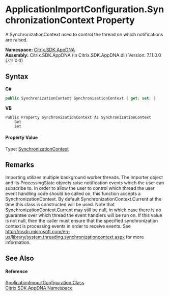 # ApplicationImportConfiguration.SynchronizationContext Property 
 

A SynchronizationContext used to control the thread on which notifications are raised.

**Namespace:**&nbsp;[Citrix.SDK.AppDNA](index.md)<br />**Assembly:**&nbsp;Citrix.SDK.AppDNA (in Citrix.SDK.AppDNA.dll) Version: 7.11.0.0 (7.11.0.0)

## Syntax

**C#**
```csharp
public SynchronizationContext SynchronizationContext { get; set; }
```

**VB**
```vbnet
Public Property SynchronizationContext As SynchronizationContext
	Get
	Set
```


#### Property Value
Type: <a href="http://msdn2.microsoft.com/en-us/library/wx31754f" target="_blank">SynchronizationContext</a>

## Remarks
Importing utilizes multiple background worker threads. The Importer object and its ProcessingState objects raise notification events which the user can subscribe to. In order to allow the user to control which thread the user event handling code should be called on, this function accepts a SynchronizationContext. By default SynchronizationContext.Current at the time this class is constructed will be used. Note that SynchronizationContext.Current may still be null, in which case there is no guarantee over which thread the event handlers will be run on. If this value is not null, then the caller must ensure that the specified synchronization context is processing events in order to receive events. See http://msdn.microsoft.com/en-us/library/system.threading.synchronizationcontext.aspx for more information.

## See Also


#### Reference
<a href="92c1ca97-a153-42c9-8116-c453cb77a007">ApplicationImportConfiguration Class</a><br /><a href="fe2d265b-410b-8b11-1eb4-a790e0b062bf">Citrix.SDK.AppDNA Namespace</a><br />